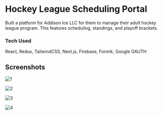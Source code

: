 
# Hockey League Scheduling Portal

Built a platform for Addison Ice LLC for them to manage their adult hockey league program. This features scheduling, standings, and playoff brackets.


### Tech Used

React, Redux, TailwindCSS, Next.js, Firebase, Formik, Google OAUTH



## Screenshots
![1](https://github.com/zachrynewycz/addison-adult-league-portal/assets/85086293/97109a1f-26de-45ff-b74f-c30827f35a87)

![2](https://github.com/zachrynewycz/addison-adult-league-portal/assets/85086293/c9350335-95fe-42d0-a2c8-3d369b5f3033)

![3](https://github.com/zachrynewycz/addison-adult-league-portal/assets/85086293/432159fd-cea7-4cab-9bc8-2b05d8bf76eb)

![4](https://github.com/zachrynewycz/addison-adult-league-portal/assets/85086293/65337157-49c7-451f-80d6-da134c18dda6)



